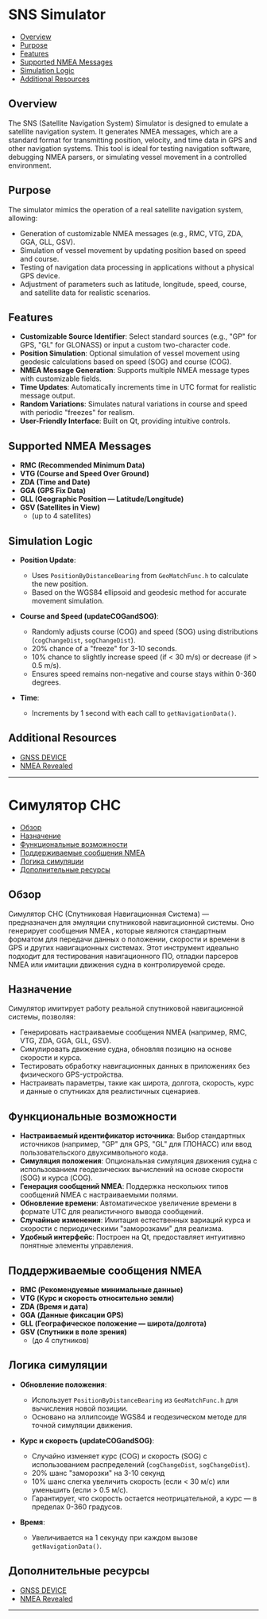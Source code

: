 

# SNS Simulator

- [Overview](#overview)
- [Purpose](#purpose)
- [Features](#features)
- [Supported NMEA Messages](#supported-nmea-messages)
- [Simulation Logic](#simulation-logic)
- [Additional Resources](#additional-resources)

## Overview

The SNS (Satellite Navigation System) Simulator is designed to emulate a satellite navigation system. It generates NMEA messages, which are a standard format for transmitting position, velocity, and time data in GPS and other navigation systems. This tool is ideal for testing navigation software, debugging NMEA parsers, or simulating vessel movement in a controlled environment.

## Purpose

The simulator mimics the operation of a real satellite navigation system, allowing:
- Generation of customizable NMEA messages (e.g., RMC, VTG, ZDA, GGA, GLL, GSV).
- Simulation of vessel movement by updating position based on speed and course.
- Testing of navigation data processing in applications without a physical GPS device.
- Adjustment of parameters such as latitude, longitude, speed, course, and satellite data for realistic scenarios.

## Features

- **Customizable Source Identifier**: Select standard sources (e.g., "GP" for GPS, "GL" for GLONASS) or input a custom two-character code.
- **Position Simulation**: Optional simulation of vessel movement using geodesic calculations based on speed (SOG) and course (COG).
- **NMEA Message Generation**: Supports multiple NMEA message types with customizable fields.
- **Time Updates**: Automatically increments time in UTC format for realistic message output.
- **Random Variations**: Simulates natural variations in course and speed with periodic "freezes" for realism.
- **User-Friendly Interface**: Built on Qt, providing intuitive controls.

## Supported NMEA Messages

- **RMC (Recommended Minimum Data)**
- **VTG (Course and Speed Over Ground)**
- **ZDA (Time and Date)**
- **GGA (GPS Fix Data)**
- **GLL (Geographic Position — Latitude/Longitude)**
- **GSV (Satellites in View)**
  - (up to 4 satellites)

## Simulation Logic

- **Position Update**:
  - Uses `PositionByDistanceBearing` from `GeoMatchFunc.h` to calculate the new position.
  - Based on the WGS84 ellipsoid and geodesic method for accurate movement simulation.

- **Course and Speed (updateCOGandSOG)**:
  - Randomly adjusts course (COG) and speed (SOG) using distributions (`cogChangeDist`, `sogChangeDist`).
  - 20% chance of a "freeze" for 3-10 seconds.
  - 10% chance to slightly increase speed (if < 30 m/s) or decrease (if > 0.5 m/s).
  - Ensures speed remains non-negative and course stays within 0-360 degrees.

- **Time**:
  - Increments by 1 second with each call to `getNavigationData()`.

## Additional Resources

- [GNSS DEVICE](https://navmarine.ru/wa-data/public/site/documents/gnss/%D0%A0%D0%AD_Gamma_10_2019_.pdf)
- [NMEA Revealed](https://gpsd.gitlab.io/gpsd/NMEA.html#_rmc_recommended_minimum_navigation_information)
----

# Cимулятор СНС

- [Обзор](#обзор)
- [Назначение](#назначение)
- [Функциональные возможности](#функциональные-возможности)
- [Поддерживаемые сообщения NMEA](#поддерживаемые-сообщения-nmea)
- [Логика симуляции](#логика-симуляции)
- [Дополнительные ресурсы](#дополнительные-ресурсы)

## Обзор

Симулятор СНС (Спутниковая Навигационная Система) —  предназначен для эмуляции спутниковой навигационной системы. Оно генерирует сообщения NMEA , которые являются стандартным форматом для передачи данных о положении, скорости и времени в GPS и других навигационных системах. Этот инструмент идеально подходит для тестирования навигационного ПО, отладки парсеров NMEA или имитации движения судна в контролируемой среде.

## Назначение

Симулятор имитирует работу реальной спутниковой навигационной системы, позволяя:
- Генерировать настраиваемые сообщения NMEA (например, RMC, VTG, ZDA, GGA, GLL, GSV).
- Симулировать движение судна, обновляя позицию на основе скорости и курса.
- Тестировать обработку навигационных данных в приложениях без физического GPS-устройства.
- Настраивать параметры, такие как широта, долгота, скорость, курс и данные о спутниках для реалистичных сценариев.

## Функциональные возможности

- **Настраиваемый идентификатор источника**: Выбор стандартных источников (например, "GP" для GPS, "GL" для ГЛОНАСС) или ввод пользовательского двухсимвольного кода.
- **Симуляция положения**: Опциональная симуляция движения судна с использованием геодезических вычислений на основе скорости (SOG) и курса (COG).
- **Генерация сообщений NMEA**: Поддержка нескольких типов сообщений NMEA с настраиваемыми полями.
- **Обновление времени**: Автоматическое увеличение времени в формате UTC для реалистичного вывода сообщений.
- **Случайные изменения**: Имитация естественных вариаций курса и скорости с периодическими "заморозками" для реализма.
- **Удобный интерфейс**: Построен на Qt, предоставляет интуитивно понятные элементы управления.

## Поддерживаемые сообщения NMEA

- **RMC (Рекомендуемые минимальные данные)**
- **VTG (Курс и скорость относительно земли)**
- **ZDA (Время и дата)**
- **GGA (Данные фиксации GPS)**
- **GLL (Географическое положение — широта/долгота)**
- **GSV (Спутники в поле зрения)**
  - (до 4 спутников)

## Логика симуляции

- **Обновление положения**:
  - Использует `PositionByDistanceBearing` из `GeoMatchFunc.h` для вычисления новой позиции.
  - Основано на эллипсоиде WGS84 и геодезическом методе для точной симуляции движения.

- **Курс и скорость (updateCOGandSOG)**:
  - Случайно изменяет курс (COG) и скорость (SOG) с использованием распределений (`cogChangeDist`, `sogChangeDist`).
  - 20% шанс "заморозки" на 3-10 секунд
  - 10% шанс слегка увеличить скорость (если < 30 м/с) или уменьшить (если > 0.5 м/с).
  - Гарантирует, что скорость остается неотрицательной, а курс — в пределах 0-360 градусов.

- **Время**:
  - Увеличивается на 1 секунду при каждом вызове `getNavigationData()`.

## Дополнительные ресурсы
- [GNSS DEVICE](https://navmarine.ru/wa-data/public/site/documents/gnss/%D0%A0%D0%AD_Gamma_10_2019_.pdf)
- [NMEA Revealed](https://gpsd.gitlab.io/gpsd/NMEA.html#_rmc_recommended_minimum_navigation_information)

----
